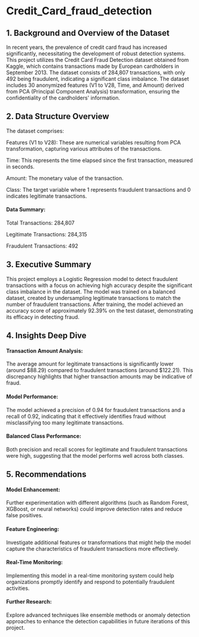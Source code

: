 # Credit_Card_fraud_detection

## 1. Background and Overview of the Dataset
In recent years, the prevalence of credit card fraud has increased significantly, necessitating the development of robust detection systems. This project utilizes the Credit Card Fraud Detection dataset obtained from Kaggle, which contains transactions made by European cardholders in September 2013. The dataset consists of 284,807 transactions, with only 492 being fraudulent, indicating a significant class imbalance. The dataset includes 30 anonymized features (V1 to V28, Time, and Amount) derived from PCA (Principal Component Analysis) transformation, ensuring the confidentiality of the cardholders' information.

## 2. Data Structure Overview
The dataset comprises:

Features (V1 to V28): These are numerical variables resulting from PCA transformation, capturing various attributes of the transactions.

Time: This represents the time elapsed since the first transaction, measured in seconds.

Amount: The monetary value of the transaction.

Class: The target variable where 1 represents fraudulent transactions and 0 indicates legitimate transactions.

#### Data Summary:

Total Transactions: 284,807

Legitimate Transactions: 284,315

Fraudulent Transactions: 492

## 3. Executive Summary
This project employs a Logistic Regression model to detect fraudulent transactions with a focus on achieving high accuracy despite the significant class imbalance in the dataset. The model was trained on a balanced dataset, created by undersampling legitimate transactions to match the number of fraudulent transactions. After training, the model achieved an accuracy score of approximately 92.39% on the test dataset, demonstrating its efficacy in detecting fraud.

## 4. Insights Deep Dive

#### Transaction Amount Analysis: 
The average amount for legitimate transactions is significantly lower (around $88.29) compared to fraudulent transactions (around $122.21). This discrepancy highlights that higher transaction amounts may be indicative of fraud.

#### Model Performance: 
The model achieved a precision of 0.94 for fraudulent transactions and a recall of 0.92, indicating that it effectively identifies fraud without misclassifying too many legitimate transactions.

#### Balanced Class Performance: 
Both precision and recall scores for legitimate and fraudulent transactions were high, suggesting that the model performs well across both classes.

## 5. Recommendations

#### Model Enhancement: 
Further experimentation with different algorithms (such as Random Forest, XGBoost, or neural networks) could improve detection rates and reduce false positives.

#### Feature Engineering: 
Investigate additional features or transformations that might help the model capture the characteristics of fraudulent transactions more effectively.

#### Real-Time Monitoring: 
Implementing this model in a real-time monitoring system could help organizations promptly identify and respond to potentially fraudulent activities.

#### Further Research: 
Explore advanced techniques like ensemble methods or anomaly detection approaches to enhance the detection capabilities in future iterations of this project.
